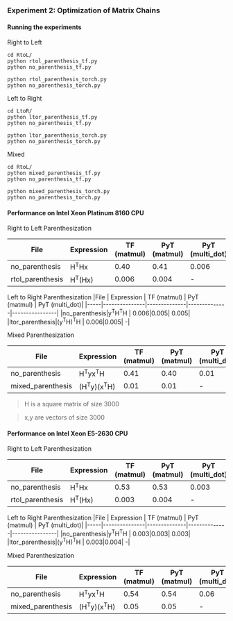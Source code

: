 
### Experiment 2: Optimization of Matrix Chains


#### Running the experiments

Right to Left

```
cd RtoL/
python rtol_parenthesis_tf.py
python no_parenthesis_tf.py

python rtol_parenthesis_torch.py
python no_parenthesis_torch.py
```

Left to Right

```
cd LtoR/
python ltor_parenthesis_tf.py
python no_parenthesis_tf.py

python ltor_parenthesis_torch.py
python no_parenthesis_torch.py
```

Mixed

```
cd RtoL/
python mixed_parenthesis_tf.py
python no_parenthesis_tf.py

python mixed_parenthesis_torch.py
python no_parenthesis_torch.py
```

#### Performance on Intel Xeon Platinum 8160 CPU

Right to Left Parenthesization

|File | Expression    | TF (matmul)  | PyT (matmul) | PyT (multi_dot)|
|-----|---------------|--------------|--------------|----------------|
|no_parenthesis|H<sup>T</sup>Hx | 0.40|0.41| 0.006 
|rtol_parenthesis|H<sup>T</sup>(Hx) | 0.006|0.004| -  |

Left to Right Parenthesization
|File | Expression    | TF (matmul)  | PyT (matmul) | PyT (multi_dot)|
|-----|---------------|--------------|--------------|----------------|
|no_parenthesis|y<sup>T</sup>H<sup>T</sup>H | 0.006|0.005|  0.005|
|ltor_parenthesis|(y<sup>T</sup>H)<sup>T</sup>H | 0.006|0.005| -|

Mixed Parenthesization

|File | Expression    | TF (matmul)  | PyT (matmul) | PyT (multi_dot)|
|-----|---------------|--------------|--------------|----------------|
|no_parenthesis|H<sup>T</sup>yx<sup>T</sup>H | 0.41|0.40|  0.01|
|mixed_parenthesis|(H<sup>T</sup>y)(x<sup>T</sup>H)  | 0.01|0.01| -|


> H is a square matrix of size 3000

> x,y are vectors of size 3000


#### Performance on Intel Xeon E5-2630 CPU

Right to Left Parenthesization

|File | Expression    | TF (matmul)  | PyT (matmul) | PyT (multi_dot)|
|-----|---------------|--------------|--------------|----------------|
|no_parenthesis|H<sup>T</sup>Hx | 0.53|0.53| 0.003 
|rtol_parenthesis|H<sup>T</sup>(Hx) | 0.003|0.004| -  |

Left to Right Parenthesization
|File | Expression    | TF (matmul)  | PyT (matmul) | PyT (multi_dot)|
|-----|---------------|--------------|--------------|----------------|
|no_parenthesis|y<sup>T</sup>H<sup>T</sup>H | 0.003|0.003|  0.003|
|ltor_parenthesis|(y<sup>T</sup>H)<sup>T</sup>H | 0.003|0.004| -|

Mixed Parenthesization

|File | Expression    | TF (matmul)  | PyT (matmul) | PyT (multi_dot)|
|-----|---------------|--------------|--------------|----------------|
|no_parenthesis|H<sup>T</sup>yx<sup>T</sup>H | 0.54|0.54|  0.06|
|mixed_parenthesis|(H<sup>T</sup>y)(x<sup>T</sup>H)  | 0.05|0.05| -|
